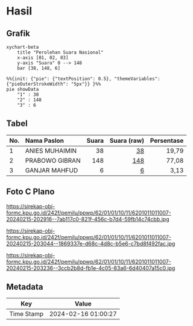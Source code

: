 # Hasil

## Grafik

```mermaid
xychart-beta
    title "Perolehan Suara Nasional"
    x-axis [01, 02, 03]
    y-axis "Suara" 0 --> 148
    bar [38, 148, 6]
```

```mermaid
%%{init: {"pie": {"textPosition": 0.5}, "themeVariables": {"pieOuterStrokeWidth": "5px"}} }%%
pie showData
    "1" : 38
    "2" : 148
    "3" : 6
```

## Tabel

| No. | Nama Paslon    | Suara | Suara (raw) | Persentase |
|:--- |:-------------- | -----:| -----------:| ----------:|
| 1   | ANIES MUHAIMIN | 38    | [38][p-1]   | 19,79      |
| 2   | PRABOWO GIBRAN | 148   | [148][p-2]  | 77,08      |
| 3   | GANJAR MAHFUD  | 6     | [6][p-3]    | 3,13       |


[p-1]: https://github.com/gigit-pemilu/pemilu-2024/blob/main/pilpres/hitung-suara/sub/62-kalimantan-tengah/sub/01-kotawaringin-barat/sub/01-kumai/sub/1011-candi/sub/007-tps/sub/paslon-1.txt
[p-2]: https://github.com/gigit-pemilu/pemilu-2024/blob/main/pilpres/hitung-suara/sub/62-kalimantan-tengah/sub/01-kotawaringin-barat/sub/01-kumai/sub/1011-candi/sub/007-tps/sub/paslon-2.txt
[p-3]: https://github.com/gigit-pemilu/pemilu-2024/blob/main/pilpres/hitung-suara/sub/62-kalimantan-tengah/sub/01-kotawaringin-barat/sub/01-kumai/sub/1011-candi/sub/007-tps/sub/paslon-3.txt

## Foto C Plano

https://sirekap-obj-formc.kpu.go.id/242f/pemilu/ppwp/62/01/01/10/11/6201011011007-20240215-202916--7ab117c0-821f-456c-b7d4-59fb14c74cbb.jpg

https://sirekap-obj-formc.kpu.go.id/242f/pemilu/ppwp/62/01/01/10/11/6201011011007-20240215-203044--1869337e-d68c-4d8c-b5e6-c7bd8f492fac.jpg

https://sirekap-obj-formc.kpu.go.id/242f/pemilu/ppwp/62/01/01/10/11/6201011011007-20240215-203236--3ccb2b8d-fb1e-4c05-83a6-6d40407a15c0.jpg


## Metadata

| Key        | Value               |
| ---------- | ------------------- |
| Time Stamp | 2024-02-16 01:00:27 |



